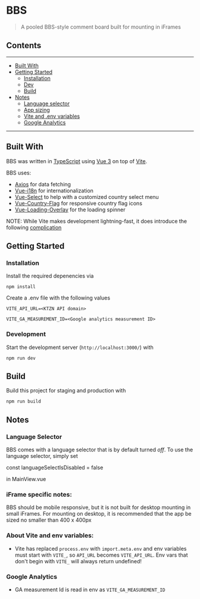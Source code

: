 # BBS
> A pooled BBS-style comment board built for mounting in iFrames


## Contents

------
- [Built With](#Built-With)
- [Getting Started](#Getting-Started)
    - [Installation](#installation)
    - [Dev](#development)
    - [Build](#build)
- [Notes](#Notes)
	- [Language selector](#Language-Selector)
	- [App sizing](#App-Sizing)
	- [Vite and .env variables](#Vite)
	- [Google Analytics](#Google-Analytics)
------

## Built With

BBS was written in [TypeScript](https://www.typescriptlang.org/) using [Vue 3](https://v3.vuejs.org/) on top of [Vite](https://vitejs.dev/).

BBS uses: 
- [Axios](https://axios-http.com/) for data fetching
- [Vue-i18n](https://vue-i18n.intlify.dev/) for internationalization
- [Vue-Select](https://vue-select.org/) to help with a customized country select menu
- [Vue-Country-Flag](https://github.com/P3trur0/vue-country-flag/blob/master/packages/vue-country-flag-next/README.md) for responsive country flag icons
- [Vue-Loading-Overlay](https://github.com/ankurk91/vue-loading-overlay) for the loading spinner 

NOTE: While Vite makes development lightning-fast, it does introduce the following [complication](#About-Vite-and-env-variables) 
  
## Getting Started

### Installation
Install the required depenencies via
```
npm install
```

Create a .env file with the following values
```
VITE_API_URL=<KTZN API domain>

VITE_GA_MEASUREMENT_ID=<Google analytics measurement ID>
```

### Development
Start the development server (`http://localhost:3000/`) with
```
npm run dev
```

## Build
Build this project for staging and production with
```
npm run build
```

## Notes

### Language Selector
BBS comes with a language selector that is by default turned *off*.
To use the language selector, simply set

const languageSelectIsDisabled = false

in MainView.vue
  

### iFrame specific notes:

BBS should be mobile responsive, but it is not built for desktop mounting in small iFrames. For mounting on desktop, it is recommended that the app be sized no smaller than 400 x 400px

### About Vite and env variables:

- Vite has replaced `process.env` with `import.meta.env` and env variables must start with `VITE_`, so `API_URL` becomes `VITE_API_URL`. Env vars that don't begin with `VITE_` will always return undefined!

### Google Analytics

- GA measurement Id is read in env as `VITE_GA_MEASUREMENT_ID`
